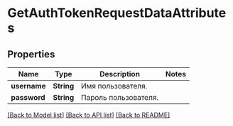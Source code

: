 # GetAuthTokenRequestDataAttributes

## Properties
Name | Type | Description | Notes
------------ | ------------- | ------------- | -------------
**username** | **String** | Имя пользователя. | 
**password** | **String** | Пароль пользователя. | 

[[Back to Model list]](../README.md#documentation-for-models) [[Back to API list]](../README.md#documentation-for-api-endpoints) [[Back to README]](../README.md)


